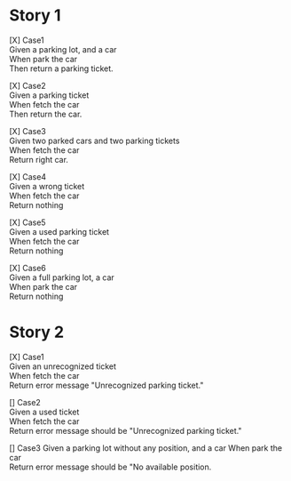 # Story 1
[X] Case1  
Given a parking lot, and a car  
When park the car  
Then return a parking ticket. 

[X] Case2  
Given a parking ticket  
When fetch the car  
Then return the car.

[X] Case3  
Given two parked cars and two parking tickets  
When fetch the car  
Return right car.  

[X] Case4  
Given a wrong ticket  
When fetch the car  
Return nothing

[X] Case5  
Given a used parking ticket  
When fetch the car  
Return nothing

[X] Case6  
Given a full parking lot, a car    
When park the car  
Return nothing


# Story 2
[X] Case1  
Given an unrecognized ticket  
When fetch the car      
Return error message "Unrecognized parking ticket."    

[] Case2  
Given a used ticket  
When fetch the car      
Return error message should be "Unrecognized parking ticket."

[] Case3 
Given a parking lot without any position, and a car
When park the car      
Return error message should be "No available position.

